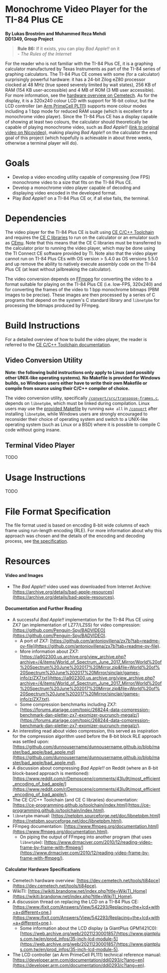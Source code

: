# Monochrome Video Player for the TI-84 Plus CE

**By Lukas Broström and Muhammed Reza Mehdi<br>**
**DD1349, Group Project**

> **Rule 86:** If it exists, you can play *Bad Apple!!* on it<br>- *The Rules of the Internet*

For the reader who is not familiar with the TI-84 Plus CE, it is a graphing calculator manufactured by Texas Instruments as part of the TI-84 series of graphing calculators. The TI-84 Plus CE comes with some (for a calculator) surprisingly powerful hardware: it has a 24-bit Zilog eZ80 processor clocked at 48 MHz (true speed severely limited by wait states), 256 KB of RAM (154 KB user-accessible) and 4 MB of ROM (3 MB user accessible). For more information, see the [hardware overview on Cemetech](https://dev.cemetech.net/tools/ti84pce). As for the display, it is a 320x240 colour LCD with support for 16-bit colour, but the LCD controller (an [Arm PrimeCell PL111](https://developer.arm.com/documentation/ddi0293/c?lang=en)) supports more colour modes including a 1 bpp mode for reduced RAM usage (which is excellent for a monochrome video player). Since the TI-84 Plus CE has a display capable of showing at least two colours, the calculator should theoretically be capable of playing monochrome video, such as *Bad Apple!!* ([link to original video on Nicovideo](https://www.nicovideo.jp/watch/sm8628149)), making playing *Bad Apple!!* on the calculator the end goal of this project (which hopefully is achievable in about three weeks, otherwise a terminal player will do).

# Goals
- Develop a video encoding utility capable of compressing (low FPS) monochrome video to a size that fits on the TI-84 Plus CE.
- Develop a monochrome video player capable of decoding and displaying video encoded in the developed format.
- Play *Bad Apple!!* on a TI-84 Plus CE or, if all else fails, the terminal.

# Dependencies
The video player for the TI-84 Plus CE is built using [CE C/C++ Toolchain](https://github.com/CE-Programming/toolchain) and requires the [CE C libraries](https://github.com/CE-Programming/libraries/releases) to run on the calculator or an emulator such as [CEmu](https://github.com/CE-Programming/CEmu). Note that this means that the CE C libraries must be transferred to the calculator prior to running the video player, which may be done using the TI Connect CE software provided by TI. Note also that the video player cannot run on TI-84 Plus CEs with OS version > 5.4.0 as OS versions 5.5.0 and up remove the ability to natively execute assembly code on the TI-84 Plus CE (at least without jailbreaking the calculator).

The video conversion depends on [FFmpeg](https://www.ffmpeg.org/) for converting the video to a format suitable for playing on the TI-84 Plus CE (i.e. low-FPS, 320x240) and for converting the frames of the video to 1 bpp monochrome bitmaps (PBM images to be precise). These images are then processed by a series of C programs that depend on the system's C standard library and `libnetpbm` for processing the bitmaps produced by FFmpeg.

# Build Instructions
For a detailed overview of how to build the video player, the reader is referred to the [CE C/C++ Toolchain documentation](https://ce-programming.github.io/toolchain/static/getting-started.html). 

## Video Conversion Utility
**Note: the following build instructions only apply to Linux (and possibly other UNIX-like operating systems). No Makefile is provided for Windows builds, so Windows users either have to write their own Makefile or compile from source using their C/C++ compiler of choice.**

The video conversion utility, specifically [`/convert/src/transpose-frames.c`](./convert/src/transpose-frames.c), depends on `libnetpbm`, which must be linked during compilation. Linux users may use the [provided Makefile](./convert/makefile) by running `make all` in [`/convert`](./convert/) after installing `libnetpbm`, while Windows users are strongly encouraged to reconsider their choice of operating system and switch to a UNIX-like operating system (such as Linux or a BSD) where it is possible to compile C code without going insane.

## Terminal Video Player
TODO

# Usage Instructions
TODO

# File Format Specification
The file format used is based on encoding 8-bit wide columns of each frame using run-length encoding (RLE). For more information about why this approach was chosen and the details of the encoding and decoding process, see [the specification](./docs/format-spec.md).

# Resources
#### Video and Images
- The *Bad Apple!!* video used was downloaded from Internet Archive: [https://archive.org/details/bad-apple-resources](https://archive.org/details/bad-apple-resources).

#### Documentation and Further Reading
- A successful *Bad Apple!!* implementation for the TI-84 Plus CE using ZX7 (an implementation of LZ77/LZSS) for video compression: [https://github.com/Penguin-Spy/BADVIDEO](https://github.com/Penguin-Spy/BADVIDEO).
    - A port of ZX7: [https://github.com/antoniovillena/zx7b?tab=readme-ov-file](https://github.com/antoniovillena/zx7b?tab=readme-ov-file).
    - More information about ZX7: [https://ia902300.us.archive.org/view_archive.php?archive=/4/items/World_of_Spectrum_June_2017_Mirror/World%20of%20Spectrum%20June%202017%20Mirror.zip&file=World%20of%20Spectrum%20June%202017%20Mirror/sinclair/games-info/z/ZX7.txt](https://ia902300.us.archive.org/view_archive.php?archive=/4/items/World_of_Spectrum_June_2017_Mirror/World%20of%20Spectrum%20June%202017%20Mirror.zip&file=World%20of%20Spectrum%20June%202017%20Mirror/sinclair/games-info/z/ZX7.txt).
    - Some compression benchmarks including ZX7: [https://forums.atariage.com/topic/268244-data-compression-benchmark-dan-pletter-zx7-exomizer-pucrunch-megalz/](https://forums.atariage.com/topic/268244-data-compression-benchmark-dan-pletter-zx7-exomizer-pucrunch-megalz/).
- An interesting read about video compression, this served as inspiration for the compression algorithm used before the 8-bit block RLE approach was settled upon: [https://github.com/dunnousername/dunnousername.github.io/blob/master/bad_apple/bad_apple.md](https://github.com/dunnousername/dunnousername.github.io/blob/master/bad_apple/bad_apple.md).
- A discussion about compressing *Bad Apple!!* on Reddit (where an 8-bit block-based approach is mentioned): [https://www.reddit.com/r/Demoscene/comments/43lu9t/most_efficient_encoding_of_bad_apple/](https://www.reddit.com/r/Demoscene/comments/43lu9t/most_efficient_encoding_of_bad_apple/).
- The CE C/C++ Toolchain (and CE C libraries) documentation: [https://ce-programming.github.io/toolchain/index.html](https://ce-programming.github.io/toolchain/index.html).
- `libnetpbm` manual: [https://netpbm.sourceforge.net/doc/libnetpbm.html](https://netpbm.sourceforge.net/doc/libnetpbm.html).
- FFmpeg documentation: [https://www.ffmpeg.org/documentation.html](https://www.ffmpeg.org/documentation.html).
    - On piping the output of FFmpeg into another program (that uses `libnetpbm`): [https://www.drmaciver.com/2010/12/reading-video-frame-by-frame-with-ffmpeg/](https://www.drmaciver.com/2010/12/reading-video-frame-by-frame-with-ffmpeg/).

#### Calculator Hardware Specifications
- Cemetech hardware overview: [https://dev.cemetech.net/tools/ti84pce](https://dev.cemetech.net/tools/ti84pce).
- WikiTI: [https://wikiti.brandonw.net/index.php?title=WikiTI_Home](https://wikiti.brandonw.net/index.php?title=WikiTI_Home).
- A discussion thread on replacing the LCD on a TI-84 Plus CE: [https://www.ifixit.com/Answers/View/542293/Replacing+the+lcd+with+a+different+one.](https://www.ifixit.com/Answers/View/542293/Replacing+the+lcd+with+a+different+one.).
    - Some information about the LCD display (a GiantPlus GPM1421C0): [https://web.archive.org/web/20211230001857/https://www.giantplus.com.tw/en/prod_infos/35-inch-lcd-module-5](https://web.archive.org/web/20211230001857/https://www.giantplus.com.tw/en/prod_infos/35-inch-lcd-module-5).
- The LCD controller (an Arm PrimeCell PL111) technical reference manual: [https://developer.arm.com/documentation/ddi0293/c?lang=en](https://developer.arm.com/documentation/ddi0293/c?lang=en).